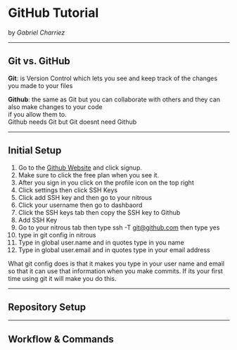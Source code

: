 # GitHub Tutorial

by *Gabriel Charriez*

---
## Git vs. GitHub
**Git**: is Version Control which lets you see and keep track of the changes  
  you made to your files
  
**Github**: the same as Git but you can collaborate with others and they can also make changes to your code  
  if you allow them to.  
    Github needs Git but Git doesnt need Github
  
    




---
## Initial Setup
1. Go to the [Github Website](http://www.github.com) and click signup. 
2. Make sure to click the free plan when you see it.  
3. After you sign in you click on the profile icon on the top right
4. Click settings then click SSH Keys
5. Click add SSH key and then go to your nitrous
6. Click your username then go to dashbaord
7. Click the SSH keys tab then copy the SSH key to Github
8. Add SSH Key
9. Go to your nitrous tab then type ssh -T git@github.com then type yes
10.  type in git config in nitrous 
11. Type in global user.name and in quotes type in you name
12. Type in global user.email and in quotes type in your email address

What git config does is that it makes you type in your user name and email so that it can use that information when you 
make commits. If its your first time using git it will make you do this.






---
## Repository Setup




---
## Workflow & Commands